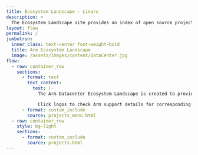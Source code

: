 ```yaml
---
title: Ecosystem Landscape - Linaro
description: >
  The Ecosystem Landscape site provides an index of open source projects for the Arm ecosystem.
layout: flow
permalink: /
jumbotron:
  inner_class: text-center font-weight-bold
  title: Arm Ecosystem Landscape
  image: /assets/images/content/DataCenter.jpg
flow:
  - row: container_row
    sections:
      - format: text
        text_content:
          text: |-
            The Arm Datacenter Ecosystem Landscape is created to provide a centralized information hub for Arm developers across the world. 

            Click logos to check Arm support details for corresponding project and/or product.
      - format: custom_include
        source: projects_menu.html
  - row: container_row
    style: bg-light
    sections:
      - format: custom_include
        source: projects.html
---
```

